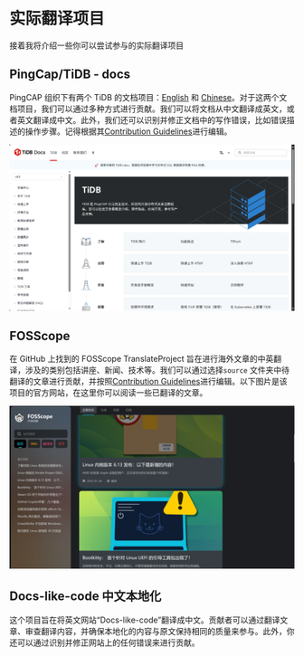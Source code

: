 # 实际翻译项目

接着我将介绍一些你可以尝试参与的实际翻译项目

## PingCap/TiDB - docs

 PingCAP 组织下有两个 TiDB 的文档项目：[English](https://github.com/pingcap/docs)  和 [Chinese](https://github.com/pingcap/docs-cn)。对于这两个文档项目，我们可以通过多种方式进行贡献。我们可以将文档从中文翻译成英文，或者英文翻译成中文。此外，我们还可以识别并修正文档中的写作错误，比如错误描述的操作步骤。记得根据其[Contribution Guidelines](https://github.com/pingcap/docs/blob/master/CONTRIBUTING.md)进行编辑。

![tidb-web](../../assets/tidb-web.jpg)

## FOSScope

在 GitHub 上找到的 FOSScope TranslateProject 旨在进行海外文章的中英翻译，涉及的类别包括讲座、新闻、技术等。我们可以通过选择`source` 文件夹中待翻译的文章进行贡献，并按照[Contribution Guidelines](https://fosscope.com/wiki/fosscope-workflow/translation-workflow)进行编辑。以下图片是该项目的官方网站，在这里你可以阅读一些已翻译的文章。

![fosscope](../../assets/fosscope.png)

## Docs-like-code 中文本地化

这个项目旨在将英文网站“Docs-like-code”翻译成中文。贡献者可以通过翻译文章、审查翻译内容，并确保本地化的内容与原文保持相同的质量来参与。此外，你还可以通过识别并修正网站上的任何错误来进行贡献。
